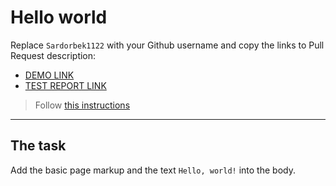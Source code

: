 # Hello world
Replace `Sardorbek1122` with your Github username and copy the links to Pull Request description:
- [DEMO LINK](https://Sardorbek1122.github.io/layout_hello-world/)
- [TEST REPORT LINK](https://Sardorbek1122.github.io/layout_hello-world/report/html_report/)

> Follow [this instructions](https://mate-academy.github.io/layout_task-guideline/#how-to-solve-the-layout-tasks-on-github)
___

## The task 
Add the basic page markup and the text `Hello, world!` into the body.
